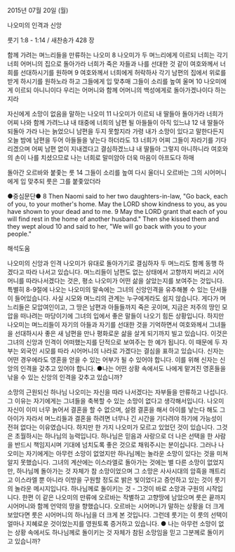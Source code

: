 2015년 07월 20일 (월)

나오미의 인격과 신앙



룻기 1:8 - 1:14 / 새찬송가 428 장


함께 가려는 며느리들을 만류하는 나오미
8 나오미가 두 며느리에게 이르되 너희는 각기 너희 어머니의 집으로 돌아가라 너희가 죽은 자들과 나를 선대한 것 같이 여호와께서 너희를 선대하시기를 원하며 9 여호와께서 너희에게 허락하사 각기 남편의 집에서 위로를 받게 하시기를 원하노라 하고 그들에게 입 맞추매 그들이 소리를 높여 울며 10 나오미에게 이르되 아니니이다 우리는 어머니와 함께 어머니의 백성에게로 돌아가겠나이다 하는지라 

자신에게 소망이 없음을 말하는 나오미
11 나오미가 이르되 내 딸들아 돌아가라 너희가 어찌 나와 함께 가려느냐 내 태중에 너희의 남편 될 아들들이 아직 있느냐 12 내 딸들아 되돌아 가라 나는 늙었으니 남편을 두지 못할지라 가령 내가 소망이 있다고 말한다든지 오늘 밤에 남편을 두어 아들들을 낳는다 하더라도 13 너희가 어찌 그들이 자라기를 기다리겠으며 어찌 남편 없이 지내겠다고 결심하겠느냐 내 딸들아 그렇지 아니하니라 여호와의 손이 나를 치셨으므로 나는 너희로 말미암아 더욱 마음이 아프도다 하매 

돌아간 오르바와 붙좇는 룻
14 그들이 소리를 높여 다시 울더니 오르바는 그의 시어머니에게 입 맞추되 룻은 그를 붙좇았더라 

●중심문단● 8 Then Naomi said to her two daughters-in-law, "Go back, each of you, to your mother's home. May the LORD show kindness to you, as you have shown to your dead and to me. 9 May the LORD grant that each of you will find rest in the home of another husband." Then she kissed them and they wept aloud 10 and said to her, "We will go back with you to your people."

해석도움





나오미의 신앙과 인격
나오미가 유대로 돌아가기로 결심하자 두 며느리도 함께 동행 하겠다고 따라 나서고 있습니다. 며느리들이 남편도 없는 상태에서 고향까지 버리고 시어머니를 따라나서겠다는 것은, 평소 나오미가 어떤 삶을 살았는지를 보여주는 것입니다. 특별히 8-9절에 나오는 나오미의 말속에는 그녀의 신앙인격을 유추해볼 수 있는 단서들이 들어있습니다. 사실 시모와 며느리의 관계는 누구에게라도 쉽지 않습니다. 게다가 며느리들은 모압여인이고, 그 땅은  남편과 아들들까지 죽은 곳이며, 지금은 저주의 땅인 모압을 떠나려는 마당이기에 그녀의 입에서 좋은 말들이 나오기 힘든 상황입니다. 하지만 나오미는 며느리들이 자기의 아들과 자기를 선대한 것을 기억하면서 여호와께서 그녀들을 선대하시사 좋은 새 남편을 만나 평화로운 삶을 살게 되기까지 빌고 있습니다. 이것은 그녀의 신앙과 인격이 어떠했는지를 단적으로 보여주는 한 예가 됩니다. 이 때문에 두 자부는 외국인 시모를 따라 시어머니의 나라로 가겠다는 결심을 표하고 있습니다. 신자는 어떤 경우에라도 영혼을 얻을 수 있는 어부가 될 수 있어야 합니다. 이를 위해 신자는 신앙의 인격을 갖추고 있어야 합니다. 
●나는 어떤 상황 속에서도 나에게 맡겨진 영혼들을 낚을 수 있는 신앙의 인격을 갖추고 있습니까? 

소망의 근원되신 하나님 
나오미는 자신을 따라 나서겠다는 자부들을 만류하고 나섭니다. 그 이유는 자기에게는 그녀들을 축복할 수 있는 소망이 없다고 생각해서입니다. 나오미 자신이 이미 너무 늙어서 결혼을 할 수 없으며, 설령 결혼을 해서 아이를 낳는다 해도 그 아이가 자라서 며느리들과 결혼을 하려면 너무나 긴 시간을 기다려야 하기에 가능성이 전혀 없다는 이유였습니다. 하지만 한 가지 나오미가 모르고 있었던 것이 있습니다. 그것은 초월하시는 하나님의 능력입니다. 하나님은 믿음과 사랑으로 더 나은 선택을 한 사람을 반드시 책임지시며 기대에 넘치도록 좋은 것으로 채워주시는 분이십니다. 그러나 나오미는 자기에게는 아무런 소망이 없었지만 하나님께는 놀라운 소망이 있다는 것을 미쳐 알지 못했습니다. 그녀의 계산에는 이스라엘로 돌아가는 것에는 별 다른 소망이 없었지만, 하나님께 돌아가는 것 자체가 참 소망이었으며 그 소망은 사사시대의 암흑을 깨트리고 이스라엘 뿐 아니라 이방을 구원할 정도로 밝은 빛이었다고 증언하고 있는 것이 룻기의 놀라운 메시지입니다. 하나님께로 돌이키는 것 - 그것이 바로 소망과 구원의 시작입니다. 한편 이 같은 나오미의 만류에 오르바는 작별하고 고향땅에 남았으며 룻은 끝까지 시어머니와 함께 언약의 땅을 향했습니다. 오르바는 시어머니가 말하는 상황을 더 크게 보았다면 룻은 시어머니의 하나님을 더 크게 본 것입니다. 그런데 룻기는 이 룻의 선택이 얼마나 지혜로운 것이었는지를 영원토록 증거하고 있습니다. 
● 나는 아무런 소망이 없는 상황 속에서도 하나님께로 돌이키는 것 자체가 참된 소망임을 믿고 그분께로 돌이키고 있습니까?